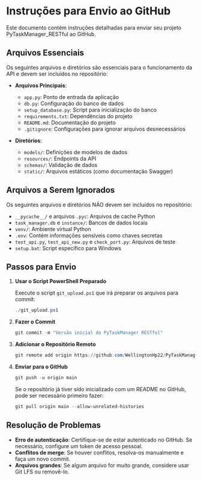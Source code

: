 # Instruções para Envio ao GitHub

Este documento contém instruções detalhadas para enviar seu projeto PyTaskManager_RESTful ao GitHub.

## Arquivos Essenciais

Os seguintes arquivos e diretórios são essenciais para o funcionamento da API e devem ser incluídos no repositório:

- **Arquivos Principais**:
  - `app.py`: Ponto de entrada da aplicação
  - `db.py`: Configuração do banco de dados
  - `setup_database.py`: Script para inicialização do banco
  - `requirements.txt`: Dependências do projeto
  - `README.md`: Documentação do projeto
  - `.gitignore`: Configurações para ignorar arquivos desnecessários

- **Diretórios**:
  - `models/`: Definições de modelos de dados
  - `resources/`: Endpoints da API
  - `schemas/`: Validação de dados
  - `static/`: Arquivos estáticos (como documentação Swagger)

## Arquivos a Serem Ignorados

Os seguintes arquivos e diretórios NÃO devem ser incluídos no repositório:

- `__pycache__/` e arquivos `.pyc`: Arquivos de cache Python
- `task_manager.db` e `instance/`: Bancos de dados locais
- `venv/`: Ambiente virtual Python
- `.env`: Contém informações sensíveis como chaves secretas
- `test_api.py`, `test_api_new.py` e `check_port.py`: Arquivos de teste
- `setup.bat`: Script específico para Windows

## Passos para Envio

1. **Usar o Script PowerShell Preparado**

   Execute o script `git_upload.ps1` que irá preparar os arquivos para commit:
   
   ```powershell
   ./git_upload.ps1
   ```

2. **Fazer o Commit**

   ```powershell
   git commit -m "Versão inicial do PyTaskManager RESTful"
   ```

3. **Adicionar o Repositório Remoto**

   ```powershell
   git remote add origin https://github.com/WellingtonHp22/PyTaskManager_RESTful.git
   ```

4. **Enviar para o GitHub**

   ```powershell
   git push -u origin main
   ```

   Se o repositório já tiver sido inicializado com um README no GitHub, pode ser necessário primeiro fazer:
   
   ```powershell
   git pull origin main --allow-unrelated-histories
   ```

## Resolução de Problemas

- **Erro de autenticação**: Certifique-se de estar autenticado no GitHub. Se necessário, configure um token de acesso pessoal.
- **Conflitos de merge**: Se houver conflitos, resolva-os manualmente e faça um novo commit.
- **Arquivos grandes**: Se algum arquivo for muito grande, considere usar Git LFS ou removê-lo.
